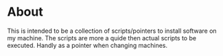 # About #

This is intended to be a collection of scripts/pointers to install software on my machine. The scripts are more a quide then actual scripts to be executed. Handly as a pointer when changing machines.
